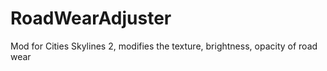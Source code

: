 # RoadWearAdjuster
Mod for Cities Skylines 2, modifies the texture, brightness, opacity of road wear
